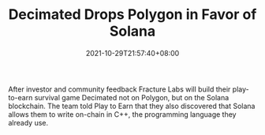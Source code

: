 ﻿---
title: "Decimated Drops Polygon in Favor of Solana"
date: 2021-10-29T21:57:40+08:00
lastmod: 2021-10-29T16:45:40+08:00
draft: false
authors: ["William"]
description: "After investor and community feedback Fracture Labs will build their play-to-earn survival game Decimated not on Polygon, but on the Solana blockchain. The team told Play to Earn that they also discovered that Solana allows them to write on-chain in C++, the programming language they already use."
featuredImage: "decimated-drops-polygon-and-brings-play-to-earn-to-solana.png"
tags: ["Strategy Games","Play to Earn"]
categories: ["news"]
news: ["Strategy Games"]
weight: 
lightgallery: true
pinned: false
recommend: false
recommend1: false
---

After investor and community feedback Fracture Labs will build their play-to-earn survival game Decimated not on Polygon, but on the Solana blockchain. The team told Play to Earn that they also discovered that Solana allows them to write on-chain in C++, the programming language they already use.

<!--more-->

